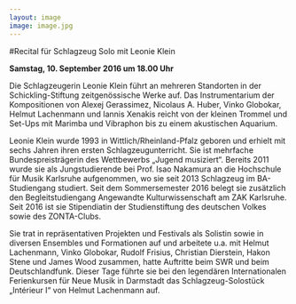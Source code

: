 ```yaml
---
layout: image
image: image.jpg
---
```


\#Recital für Schlagzeug Solo
mit Leonie Klein 

**Samstag, 10. September 2016 um 18.00 Uhr** 

Die Schlagzeugerin Leonie Klein führt an mehreren Standorten in der Schickling-Stiftung zeitgenössische Werke auf. Das Instrumentarium der Kompositionen von Alexej Gerassimez, Nicolaus A. Huber, Vinko Globokar, Helmut Lachenmann und Iannis Xenakis reicht von der kleinen Trommel und Set-Ups mit Marimba und Vibraphon bis zu einem akustischen Aquarium.

Leonie Klein wurde 1993 in Wittlich/Rheinland-Pfalz geboren und erhielt mit sechs Jahren ihren ersten Schlagzeugunterricht. Sie ist mehrfache Bundespreisträgerin des Wettbewerbs „Jugend musiziert“. Bereits 2011 wurde sie als Jungstudierende bei Prof. Isao Nakamura an die Hochschule für Musik Karlsruhe aufgenommen, wo sie seit 2013 Schlagzeug im BA-Studiengang studiert. Seit dem Sommersemester 2016 belegt sie zusätzlich den Begleitstudiengang Angewandte Kulturwissenschaft am ZAK Karlsruhe. Seit 2016 ist sie Stipendiatin der Studienstiftung des deutschen Volkes sowie des ZONTA-Clubs.   

Sie trat in repräsentativen Projekten und Festivals als Solistin sowie in diversen Ensembles und Formationen auf und arbeitete u.a. mit Helmut Lachenmann, Vinko Globokar, Rudolf Frisius, Christian Dierstein, Hakon Stene und James Wood zusammen, hatte Auftritte beim SWR und beim Deutschlandfunk. Dieser Tage führte sie bei den legendären Internationalen Ferienkursen für Neue Musik in Darmstadt das Schlagzeug-Solostück  „Intérieur I“ von Helmut Lachenmann auf.
